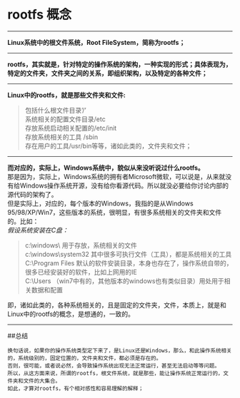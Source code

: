 # rootfs 概念		

 ----		
 		
 **Linux系统中的根文件系统，Root FileSystem，简称为rootfs；**	
 			
 ----		
 	
 **rootfs，其实就是，针对特定的操作系统的架构，一种实现的形式；具体表现为，特定的文件夹，文件夹之间的关系，即组织架构，以及特定的各种文件；**		
 		
 ----		
 		
 **Linux中的rootfs，就是那些文件夹和文件:**		
 >包括什么根文件目录’/’		
 系统相关的配置文件目录/etc		
 存放系统启动相关配置的/etc/init		
 存放系统相关的工具 /sbin		
 存在用户的工具/usr/bin等等，诸如此类的，文件夹和文件；		
 		
 ----		
 		
 **而对应的，实际上，Windows系统中，貌似从来没听说过什么rootfs。**				
那是因为，实际上，Windows系统的拥有者Microsoft微软，可以说是，从来就没有给Windows操作系统开源，没有给你看源代码。所以就没必要给你讨论内部的源代码的架构了。		
但是实际上，对应的，每个版本的Windows，我指的是从Windows 95/98/XP/Win7，这些版本的系统，很明显，有很多系统相关的文件夹和文件的。比如：		
*假设系统安装在C盘：*		
>c:\windows\ 用于存放，系统相关的文件		
c:\windows\system32 其中很多可执行文件（工具），都是系统相关的工具		
C:\Program Files 默认的软件安装目录，本身也存在了，操作系统自带的，很多已经安装好的软件，比如上网用的IE		
C:\Users （win7中有的，其他版本的windows也有类似目录）用处用于相关数据和配置
		
即，诸如此类的，各种系统相关的，且是固定的文件夹，文件，本质上，就是和Linux中的rootfs的概念，是想通的，一致的。	
			
 ----	
 			
 ##总结		

```
换句话说，如果你的操作系统类型定下来了，是Linux还是Windows，那么，和此操作系统相关的，系统级别的，固定位置的，文件夹和文件，都必须是存在的。 
否则，很可能，或者说必然，会导致操作系统出现无法正常运行，甚至无法启动等等问题。
所以，从这方面来说，所谓的rootfs，根文件系统，就是那些，能让操作系统正常运行的，文件夹和文件的大集合。
如此，才算对rootfs，有个相对感性和容易理解的解释；
```


